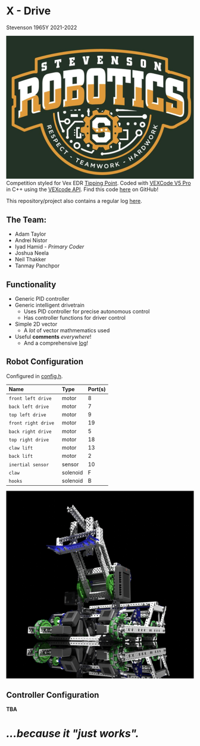 # **X - Drive**

Stevenson 1965Y 2021-2022

![](./media/stevensonvexlogo.png "Stevenson Robotics 2021-2022")
Competition styled for Vex EDR [Tipping Point](https://www.vexrobotics.com/vexedr/competition/vrc-current-game "VEX Current Game"). Coded with [VEXCode V5 Pro](https://www.vexrobotics.com/vexcode "VEXCode V5") in C++ using the [VEXcode API](https://api.vexcode.cloud/v5/).
Find this code [here](https://www.github.com/IyadHamid/StevensonVex1965Y-TippingPoint "Stevenson 1965Y Repository") on GitHub!

This repository/project also contains a regular log [here](Log.md).

## **The Team:**
- Adam Taylor
- Andrei Nistor
- Iyad Hamid - *Primary Coder*
- Joshua Neela
- Neil Thakker
- Tanmay Panchpor
	
## **Functionality**
- Generic PID controller
- Generic intelligent drivetrain
  - Uses PID controller for precise autonomous control
  - Has controller functions for driver control
- Simple 2D vector
  - A *lot* of vector mathmematics used
- Useful **comments** *everywhere*!
  - And a comprehensive [log](./log.md)!

## **Robot Configuration**
Configured in [config.h](./include/config.h).

| Name               | Type     | Port(s) |
|:-------------------|:---------|:--------|
|`front left drive  `| motor    | 8       |
|`back left drive   `| motor    | 7       |
|`top left drive    `| motor    | 9       |
|`front right drive `| motor    | 19      |
|`back right drive  `| motor    | 5       |
|`top right drive   `| motor    | 18      |
|`claw lift         `| motor    | 13      |
|`back lift         `| motor    | 2       |
|`inertial sensor   `| sensor   | 10      |
|`claw              `| solenoid | F       |
|`hooks             `| solenoid | B       |

![](./media/robot.png "Stevenson Robotics 2021-2022")

## **Controller Configuration**
**TBA**

# *...because it "just works".*